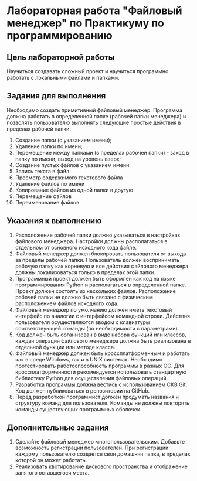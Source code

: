 # Лабораторная работа "Файловый менеджер" по Практикуму по программированию

## Цель лабораторной работы
Научиться создавать сложный проект и научиться программно работать с локальными файлами и папками.

## Задания для выполнения
Необходимо создать примитивный файловый менеджер. Программа должна работать в определенной папке (рабочей папки менеджера) и позволять пользователю выполнять следующие простые действия в пределах рабочей папки:

1. Создание папки (с указанием имени);
2. Удаление папки по имени;
3. Перемещение между папками (в пределах рабочей папки) - заход в папку по имени, выход на уровень вверх;
4. Создание пустых файлов с указанием имени
5. Запись текста в файл
6. Просмотр содержимого текстового файла
7. Удаление файлов по имени
8. Копирование файлов из одной папки в другую
9. Перемещение файлов
10. Переименование файлов

## Указания к выполнению

1. Расположение рабочей папки должно указываться в настройках файлового менеджера. Настройки должны располагаться в отдельном от основного исходного кода файле.
2. Файловый менеджер должен блокировать пользователя от выхода за пределы рабочей папки. Пользователь должен воспринимать рабочую папку как корневую и все действия файлового менеджера должны локализоваться только в пределах этой папки.
3. Программный проект должен быть оформлен как код на языке программирования Python и располагаться в определенной папке. Проект должен состоять из нескольких файлов. Расположение рабочей папки не должно быть связано с физическим расположением файлов исходного кода.
4. Файловый менеджер по умолчанию должен иметь текстовый интерфейс по аналогии с интерфейсом командной строки. Действия пользователя осуществляются вводом с клавиатуры соответствующей команды (по необходимости с параметрами).
5. Код должен быть организован в виде набора функций или классов, каждая операция файлового менеджера должна быть реализована в отдельной функции или методе класса.
6. Файловый менеджер должен быть кроссплатформенным и работать как в среде Windows, так и в UNIX системах. Необходимо протестировать работоспособность программы в разных ОС. Для кроссплатформенности рекомендуется использовать стандартную библиотеку Python для осуществления файловых операций.
7. Разработка программы должна вестись с использованием СКВ Git. Код должен публиковаться в репозитории на GitHub.
8. Перед разработкой программист должен продумать названия и структуру команд для пользователя. Команды не должны повторять команды существующих программных оболочек.

## Дополнительные задания
1. Сделайте файловый менеджер многопользовательским. Добавьте возможность регистрации пользователей. При регистрации каждому пользователю создается своя домашняя папка, в пределах которой он может работать.
2. Реализовать квотирование дискового пространства и отображение занятого оставшегося места.